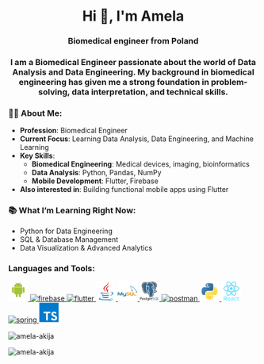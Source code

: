 <h1 align="center">Hi 👋, I'm Amela</h1>
<h3 align="center">Biomedical engineer from Poland</h3>



<h3 align="center">I am a Biomedical Engineer passionate about the world of Data Analysis and Data Engineering. My background in biomedical engineering has given me a strong foundation in problem-solving, data interpretation, and technical skills.  </h3>
<p align="center">
</p>

<h3 style="text-align: left;">👩‍🔬 About Me:</h3>

<ul style="text-align: left;">
  <li><strong>Profession</strong>: Biomedical Engineer</li>
  <li><strong>Current Focus</strong>: Learning Data Analysis, Data Engineering, and Machine Learning</li>
  <li><strong>Key Skills</strong>:
    <ul>
      <li><strong>Biomedical Engineering</strong>: Medical devices, imaging, bioinformatics</li>
      <li><strong>Data Analysis</strong>: Python, Pandas, NumPy</li>
       <li><strong>Mobile Development</strong>: Flutter, Firebase</li>
    </ul>
  </li>
   <li><strong>Also interested in</strong>: Building functional mobile apps using Flutter</li>
</ul>

<h3 style="text-align: left;">📚 What I’m Learning Right Now:</h3>
<ul style="text-align: left;">
  <li>Python for Data Engineering</li>
  <li>SQL & Database Management</li>
  <li>Data Visualization & Advanced Analytics</li>
</ul>



<h3 align="left">Languages and Tools:</h3>
<p align="left"> <a href="https://developer.android.com" target="_blank" rel="noreferrer"> <img src="https://raw.githubusercontent.com/devicons/devicon/master/icons/android/android-original-wordmark.svg" alt="android" width="40" height="40"/> </a> <a href="https://firebase.google.com/" target="_blank" rel="noreferrer"> <img src="https://www.vectorlogo.zone/logos/firebase/firebase-icon.svg" alt="firebase" width="40" height="40"/> </a> <a href="https://flutter.dev" target="_blank" rel="noreferrer"> <img src="https://www.vectorlogo.zone/logos/flutterio/flutterio-icon.svg" alt="flutter" width="40" height="40"/> </a> <a href="https://www.java.com" target="_blank" rel="noreferrer"> <img src="https://raw.githubusercontent.com/devicons/devicon/master/icons/java/java-original.svg" alt="java" width="40" height="40"/> </a> <a href="https://www.mysql.com/" target="_blank" rel="noreferrer"> <img src="https://raw.githubusercontent.com/devicons/devicon/master/icons/mysql/mysql-original-wordmark.svg" alt="mysql" width="40" height="40"/> </a> <a href="https://www.postgresql.org" target="_blank" rel="noreferrer"> <img src="https://raw.githubusercontent.com/devicons/devicon/master/icons/postgresql/postgresql-original-wordmark.svg" alt="postgresql" width="40" height="40"/> </a> <a href="https://postman.com" target="_blank" rel="noreferrer"> <img src="https://www.vectorlogo.zone/logos/getpostman/getpostman-icon.svg" alt="postman" width="40" height="40"/> </a> <a href="https://www.python.org" target="_blank" rel="noreferrer"> <img src="https://raw.githubusercontent.com/devicons/devicon/master/icons/python/python-original.svg" alt="python" width="40" height="40"/> </a> <a href="https://reactjs.org/" target="_blank" rel="noreferrer"> <img src="https://raw.githubusercontent.com/devicons/devicon/master/icons/react/react-original-wordmark.svg" alt="react" width="40" height="40"/> </a> <a href="https://spring.io/" target="_blank" rel="noreferrer"> <img src="https://www.vectorlogo.zone/logos/springio/springio-icon.svg" alt="spring" width="40" height="40"/> </a> <a href="https://www.typescriptlang.org/" target="_blank" rel="noreferrer"> <img src="https://raw.githubusercontent.com/devicons/devicon/master/icons/typescript/typescript-original.svg" alt="typescript" width="40" height="40"/> </a> </p>

<p><img align="center" src="https://github-readme-stats.vercel.app/api/top-langs?username=amela-akija&show_icons=true&locale=en&layout=compact" alt="amela-akija" /></p>
<p><img align="center" src="https://github-readme-streak-stats.herokuapp.com/?user=amela-akija&" alt="amela-akija" /></p>

